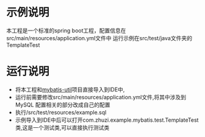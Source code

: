 示例说明
==
本工程是一个标准的spring boot工程，配置信息在src/main/resources/application.yml文件中
运行示例在src/test/java文件夹的TemplateTest

运行说明
==
* 将本工程和[mybatis-util](https://github.com/zhuzihuaile/mybatis-util)项目直接导入到IDE中,
* 运行前需要修改src/main/resources/application.yml文件,将其中涉及到 MySQL 配置相关的部分改成自己的配置
* 执行/src/test/resources/example.sql
* 示例导入到IDE中后可以打开com.zhuzi.example.mybatis.test.TemplateTest类,这是一个测试类,可以直接执行测试类